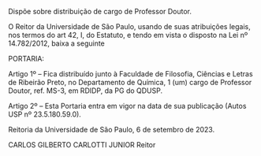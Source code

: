 Dispõe sobre distribuição de cargo de Professor Doutor.

O Reitor da Universidade de São Paulo, usando de suas atribuições legais, nos termos do art 42, I, do Estatuto, e tendo em vista o disposto na Lei nº 14.782/2012, baixa a seguinte

PORTARIA:

Artigo 1º – Fica distribuído junto à Faculdade de Filosofia, Ciências e Letras de Ribeirão Preto, no Departamento de Química, 1 (um) cargo de Professor Doutor, ref. MS-3, em RDIDP, da PG do QDUSP.

Artigo 2º – Esta Portaria entra em vigor na data de sua publicação (Autos USP nº 23.5.180.59.0).

Reitoria da Universidade de São Paulo, 6 de setembro de 2023.

CARLOS GILBERTO CARLOTTI JUNIOR
Reitor